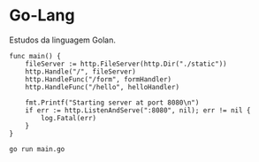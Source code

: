 # Go-Lang
Estudos da linguagem Golan. 



    func main() {
        fileServer := http.FileServer(http.Dir("./static"))
        http.Handle("/", fileServer)
        http.HandleFunc("/form", formHandler)
        http.HandleFunc("/hello", helloHandler)

        fmt.Printf("Starting server at port 8080\n")
        if err := http.ListenAndServe(":8080", nil); err != nil {
            log.Fatal(err)
        }
    }



 ```
 go run main.go
